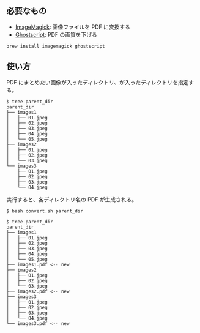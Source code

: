 ## 必要なもの

- [ImageMagick](https://imagemagick.org/index.php): 画像ファイルを PDF に変換する
- [Ghostscript](https://www.ghostscript.com/): PDF の画質を下げる

```shell
brew install imagemagick ghostscript
```

## 使い方

PDF にまとめたい画像が入ったディレクトリ、が入ったディレクトリを指定する。

```shell
$ tree parent_dir
parent_dir
├── images1
│   ├── 01.jpeg
│   ├── 02.jpeg
│   ├── 03.jpeg
│   ├── 04.jpeg
│   └── 05.jpeg
├── images2
│   ├── 01.jpeg
│   ├── 02.jpeg
│   └── 03.jpeg
└── images3
    ├── 01.jpeg
    ├── 02.jpeg
    ├── 03.jpeg
    └── 04.jpeg
```

実行すると、各ディレクトリ名の PDF が生成される。

```
$ bash convert.sh parent_dir

$ tree parent_dir
parent_dir
├── images1
│   ├── 01.jpeg
│   ├── 02.jpeg
│   ├── 03.jpeg
│   ├── 04.jpeg
│   └── 05.jpeg
├── images1.pdf <-- new
├── images2
│   ├── 01.jpeg
│   ├── 02.jpeg
│   └── 03.jpeg
├── images2.pdf <-- new
├── images3
│   ├── 01.jpeg
│   ├── 02.jpeg
│   ├── 03.jpeg
│   └── 04.jpeg
└── images3.pdf <-- new
```

